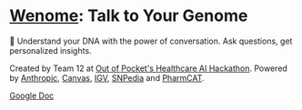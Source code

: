 # [Wenome](https://talktoyourgenome.vercel.app/): Talk to Your Genome

🧬 Understand your DNA with the power of conversation. Ask questions, get personalized insights.

Created by Team 12 at [Out of Pocket's Healthcare AI Hackathon](https://www.outofpocket.health/ai-hackathon). Powered by [Anthropic](https://www.anthropic.com/), [Canvas](https://www.canvasmedical.com/), [IGV](https://igv.org/), [SNPedia](https://www.snpedia.com/) and [PharmCAT](https://pharmcat.org/).

[Google Doc](https://docs.google.com/document/d/1ZOzHEC29YuKmqMNr29M_fS8OZqXemu1glG63IIwPt-E/edit?pli=1&tab=t.0#heading=h.r24ttf536ta2)
